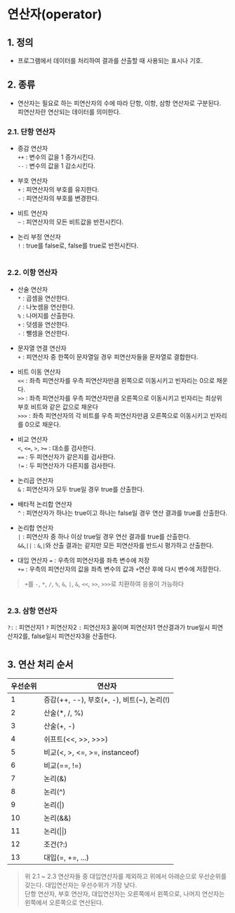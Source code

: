 연산자(operator)
=================
## 1. 정의
- 프로그램에서 데이터를 처리하여 결과를 산출할 때 사용되는 표시나 기호.

## 2. 종류
- 연산자는 필요로 하는 피연산자의 수에 따라 단항, 이항, 삼항 연산자로 구분된다. 피연산자란 연산되는 데이터를 의미한다.

### 2.1. 단항 연산자
- 증감 연산자  
`++` : 변수의 값을 1 증가시킨다.  
`--` : 변수의 값을 1 감소시킨다.

- 부호 연산자  
`+` : 피연산자의 부호를 유지한다.  
`-` : 피연산자의 부호를 변경한다.

- 비트 연산자  
`~` : 피연산자의 모든 비트값을 반전시킨다.

- 논리 부정 연산자  
`!` : true를 false로, false를 true로 반전시킨다.
#
### 2.2. 이항 연산자
- 산술 연산자  
`*` : 곱셈을 연산한다.  
`/` : 나눗셈을 연산한다.  
`%` : 나머지를 산출한다.  
`+` : 덧셈을 연산한다.  
`-` : 뺄셈을 연산한다.

- 문자열 연결 연산자  
`+` : 피연산자 중 한쪽이 문자열일 경우 피연산자들을 문자열로 결합한다.

- 비트 이동 연산자  
`<<` : 좌측 피연산자를 우측 피연산자만큼 왼쪽으로 이동시키고 빈자리는 0으로 채운다.  
`>>` : 좌측 피연산자를 우측 피연산자만큼 오른쪽으로 이동시키고 빈자리는 최상위 부호 비트와 같은 값으로 채운다  
`>>>` : 좌측 피연산자의 각 비트를 우측 피연산자만큼 오른쪽으로 이동시키고 빈자리를 0으로 채운다.

- 비교 연산자  
`<`, `<=`, `>`, `>=` : 대소를 검사한다.  
`==` : 두 피연산자가 같은지를 검사한다.  
`!=` : 두 피연산자가 다른지를 검사한다.

- 논리곱 연산자  
`&` : 피연산자가 모두 true일 경우 true를 산출한다.

- 배타적 논리합 연산자  
`^` : 피연산자가 하나는 true이고 하나는 false일 경우 연산 결과를 true를 산출한다.  

- 논리합 연산자  
`|` : 피연산자 중 하나 이상 true일 경우 연산 결과를 true를 산출한다.  
`&&`,`||` : `&`,`|`와 산출 결과는 같지만 모든 피연산자를 반드시 평가하고 산출한다.

- 대입 연산자
`=` : 우측의 피연산자를 좌측 변수에 저장  
`+=` : 우측의 피연산자의 값을 좌측 변수의 값과 `+`연산 후에 다시 변수에 저장한다.
> `+`를 `-`, `*`, `/`, `%`, `&`, `|`, `&`, `<<`, `>>`, `>>>`로 치환하여 응용이 가능하다
#
### 2.3. 삼항 연산자  
`?:` : 피연산자1 `?` 피연산자2 `:` 피연산자3 꼴이며 피연산자1 연산결과가 true일시 피연산자2를, false일시 피연산자3을 산출한다.
#
## 3. 연산 처리 순서
우선순위 | 연산자 
---|---
1 | 증감(++, --), 부호(+, -), 비트(~), 논리(!)
2 | 산술(*, /, %)
3 | 산술(+, -)
4 | 쉬프트(<<, >>, >>>)
5 | 비교(<, >, <=, >=, instanceof)
6 | 비교(==, !=)
7 | 논리(&)
8 | 논리(^)
9 | 논리(&#124;)
10 | 논리(&&)
11 | 논리(&#124;&#124;)
12 | 조건(?:)
13 | 대입(=, +=, ...)
> 위 2.1 ~ 2.3 연산자들 중 대입연산자를 제외하고 위에서 아래순으로 우선순위를 갖는다. 대입연산자는 우선수위가 가장 낮다.  
> 단항 연산자, 부호 연산자, 대입연산자는 오른쪽에서 왼쪽으로, 나머지 연산자는 왼쪽에서 오른쪽으로 연산된다.
